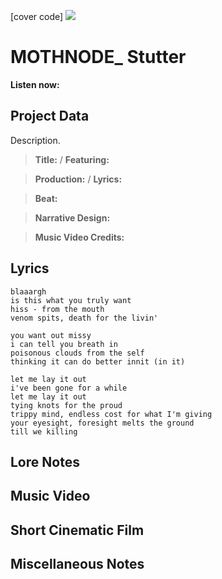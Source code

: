 [cover code] ![](57175019_319474918741616_8502199518755923887_n.jpg)

# MOTHNODE_ Stutter

**Listen now:** 

## Project Data

Description.

> **Title:**  / **Featuring:** 

> **Production:**  / **Lyrics:** 

> **Beat:**

> **Narrative Design:**

> **Music Video Credits:**


## Lyrics

```
blaaargh
is this what you truly want
hiss - from the mouth
venom spits, death for the livin'

you want out missy
i can tell you breath in
poisonous clouds from the self
thinking it can do better innit (in it)

let me lay it out 
i've been gone for a while
let me lay it out
tying knots for the proud
trippy mind, endless cost for what I'm giving
your eyesight, foresight melts the ground
till we killing

```

## Lore Notes

## Music Video

## Short Cinematic Film

## Miscellaneous Notes
